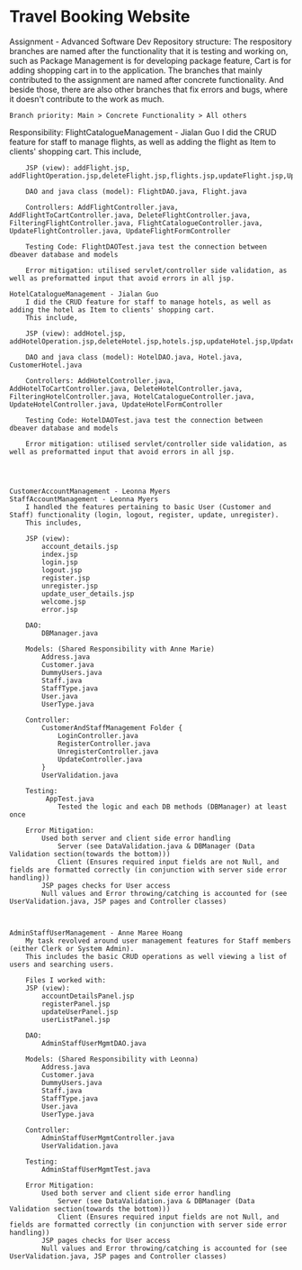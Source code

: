 # Travel Booking Website
 Assignment - Advanced Software Dev
 Repository structure:
    The respository branches are named after the functionality that it is testing and working on, such as Package Management is for developing package feature, Cart is for adding shopping cart in to the application.
    The branches that mainly contributed to the assignment are named after concrete functionality. And beside those, there are also other branches that fix errors and bugs, where it doesn't contribute to the work as much.

    Branch priority: Main > Concrete Functionality > All others

 Responsibility:
    FlightCatalogueManagement - Jialan Guo
        I did the CRUD feature for staff to manage flights, as well as adding the flight as Item to clients' shopping cart. 
        This include,

        JSP (view): addFlight.jsp, addFlightOperation.jsp,deleteFlight.jsp,flights.jsp,updateFlight.jsp,UpdateFlightOperation.jsp

        DAO and java class (model): FlightDAO.java, Flight.java

        Controllers: AddFlightController.java, AddFlightToCartController.java, DeleteFlightController.java, FilteringFlightController.java, FlightCatalogueController.java, UpdateFlightController.java, UpdateFlightFormController

        Testing Code: FlightDAOTest.java test the connection between dbeaver database and models

        Error mitigation: utilised servlet/controller side validation, as well as preformatted input that avoid errors in all jsp.
        
    HotelCatalogueManagement - Jialan Guo
        I did the CRUD feature for staff to manage hotels, as well as adding the hotel as Item to clients' shopping cart. 
        This include,

        JSP (view): addHotel.jsp, addHotelOperation.jsp,deleteHotel.jsp,hotels.jsp,updateHotel.jsp,UpdateHotelOperation.jsp,hotelBookingDateErr.jsp

        DAO and java class (model): HotelDAO.java, Hotel.java, CustomerHotel.java

        Controllers: AddHotelController.java, AddHotelToCartController.java, DeleteHotelController.java, FilteringHotelController.java, HotelCatalogueController.java, UpdateHotelController.java, UpdateHotelFormController

        Testing Code: HotelDAOTest.java test the connection between dbeaver database and models

        Error mitigation: utilised servlet/controller side validation, as well as preformatted input that avoid errors in all jsp.
     



    CustomerAccountManagement - Leonna Myers
    StaffAccountManagement - Leonna Myers
        I handled the features pertaining to basic User (Customer and Staff) functionality (login, logout, register, update, unregister).
        This includes,
        
        JSP (view):
            account_details.jsp
            index.jsp
            login.jsp
            logout.jsp
            register.jsp
            unregister.jsp
            update_user_details.jsp
            welcome.jsp
            error.jsp
        
        DAO:            
            DBManager.java
        
        Models: (Shared Responsibility with Anne Marie)
            Address.java
            Customer.java
            DummyUsers.java
            Staff.java
            StaffType.java
            User.java
            UserType.java
        
        Controller:
            CustomerAndStaffManagement Folder {
                LoginController.java
                RegisterController.java
                UnregisterController.java
                UpdateController.java
            }
            UserValidation.java
        
        Testing:
             AppTest.java
                Tested the logic and each DB methods (DBManager) at least once
        
        Error Mitigation:
            Used both server and client side error handling
                Server (see DataValidation.java & DBManager (Data Validation section(towards the bottom)))
                Client (Ensures required input fields are not Null, and fields are formatted correctly (in conjunction with server side error handling))
            JSP pages checks for User access
            Null values and Error throwing/catching is accounted for (see UserValidation.java, JSP pages and Controller classes)



    AdminStaffUserManagement - Anne Maree Hoang
        My task revolved around user management features for Staff members (either Clerk or System Admin).
        This includes the basic CRUD operations as well viewing a list of users and searching users.
        
        Files I worked with:
        JSP (view):
            accountDetailsPanel.jsp
            registerPanel.jsp
            updateUserPanel.jsp
            userListPanel.jsp
        
        DAO:            
            AdminStaffUserMgmtDAO.java
        
        Models: (Shared Responsibility with Leonna)
            Address.java
            Customer.java
            DummyUsers.java
            Staff.java
            StaffType.java
            User.java
            UserType.java
        
        Controller:
            AdminStaffUserMgmtController.java
            UserValidation.java
        
        Testing:
            AdminStaffUserMgmtTest.java
        
        Error Mitigation:
            Used both server and client side error handling
                Server (see DataValidation.java & DBManager (Data Validation section(towards the bottom)))
                Client (Ensures required input fields are not Null, and fields are formatted correctly (in conjunction with server side error handling))
            JSP pages checks for User access
            Null values and Error throwing/catching is accounted for (see UserValidation.java, JSP pages and Controller classes)
